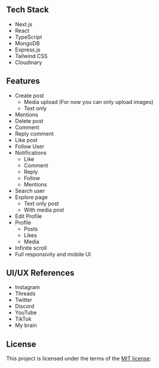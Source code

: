 ## Tech Stack

- Next.js
- React
- TypeScript
- MongoDB
- Express.js
- Tailwind CSS
- Cloudinary

## Features

- Create post
  - Media upload (For now you can only upload images)
  - Text only
- Mentions
- Delete post
- Comment
- Reply comment
- Like post
- Follow User
- Notifications
  - Like
  - Comment
  - Reply
  - Follow
  - Mentions
- Search user
- Explore page
  - Text only post
  - With media post
- Edit Profile
- Profile
  - Posts
  - Likes
  - Media
- Infinite scroll
- Full responsivity and mobile UI

## UI/UX References

- Instagram
- Threads
- Twitter
- Discord
- YouTube
- TikTok
- My brain

## License

This project is licensed under the terms of the [MIT license](LICENSE).
